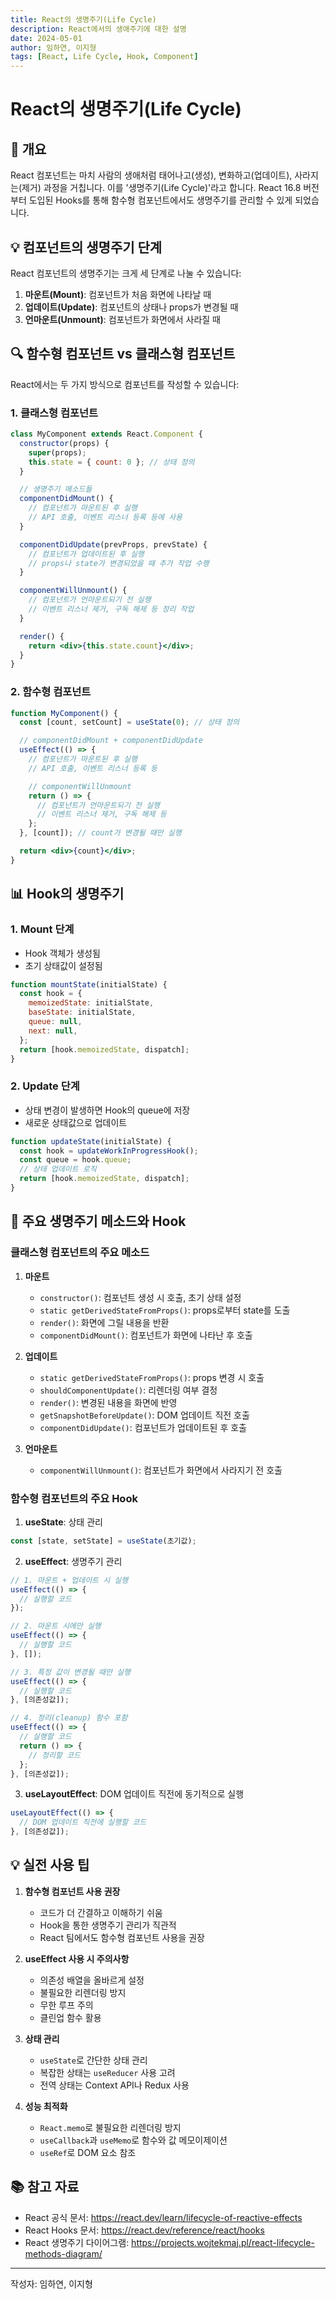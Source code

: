 ```yaml
---
title: React의 생명주기(Life Cycle)
description: React에서의 생애주기에 대한 설명
date: 2024-05-01
author: 임하연, 이지형
tags: [React, Life Cycle, Hook, Component]
---
```


# React의 생명주기(Life Cycle)

## 📝 개요

React 컴포넌트는 마치 사람의 생애처럼 태어나고(생성), 변화하고(업데이트), 사라지는(제거) 과정을 거칩니다. 이를 '생명주기(Life Cycle)'라고 합니다. React 16.8 버전부터 도입된 Hooks를 통해 함수형 컴포넌트에서도 생명주기를 관리할 수 있게 되었습니다.

## 💡 컴포넌트의 생명주기 단계

React 컴포넌트의 생명주기는 크게 세 단계로 나눌 수 있습니다:

1. **마운트(Mount)**: 컴포넌트가 처음 화면에 나타날 때
2. **업데이트(Update)**: 컴포넌트의 상태나 props가 변경될 때
3. **언마운트(Unmount)**: 컴포넌트가 화면에서 사라질 때

## 🔍 함수형 컴포넌트 vs 클래스형 컴포넌트

React에서는 두 가지 방식으로 컴포넌트를 작성할 수 있습니다:

### 1. 클래스형 컴포넌트

```jsx
class MyComponent extends React.Component {
  constructor(props) {
    super(props);
    this.state = { count: 0 }; // 상태 정의
  }

  // 생명주기 메소드들
  componentDidMount() {
    // 컴포넌트가 마운트된 후 실행
    // API 호출, 이벤트 리스너 등록 등에 사용
  }

  componentDidUpdate(prevProps, prevState) {
    // 컴포넌트가 업데이트된 후 실행
    // props나 state가 변경되었을 때 추가 작업 수행
  }

  componentWillUnmount() {
    // 컴포넌트가 언마운트되기 전 실행
    // 이벤트 리스너 제거, 구독 해제 등 정리 작업
  }

  render() {
    return <div>{this.state.count}</div>;
  }
}
```

### 2. 함수형 컴포넌트

```jsx
function MyComponent() {
  const [count, setCount] = useState(0); // 상태 정의

  // componentDidMount + componentDidUpdate
  useEffect(() => {
    // 컴포넌트가 마운트된 후 실행
    // API 호출, 이벤트 리스너 등록 등

    // componentWillUnmount
    return () => {
      // 컴포넌트가 언마운트되기 전 실행
      // 이벤트 리스너 제거, 구독 해제 등
    };
  }, [count]); // count가 변경될 때만 실행

  return <div>{count}</div>;
}
```

## 📊 Hook의 생명주기

### 1. Mount 단계

- Hook 객체가 생성됨
- 초기 상태값이 설정됨

```jsx
function mountState(initialState) {
  const hook = {
    memoizedState: initialState,
    baseState: initialState,
    queue: null,
    next: null,
  };
  return [hook.memoizedState, dispatch];
}
```

### 2. Update 단계

- 상태 변경이 발생하면 Hook의 queue에 저장
- 새로운 상태값으로 업데이트

```jsx
function updateState(initialState) {
  const hook = updateWorkInProgressHook();
  const queue = hook.queue;
  // 상태 업데이트 로직
  return [hook.memoizedState, dispatch];
}
```

## 🤔 주요 생명주기 메소드와 Hook

### 클래스형 컴포넌트의 주요 메소드

1. **마운트**

   - `constructor()`: 컴포넌트 생성 시 호출, 초기 상태 설정
   - `static getDerivedStateFromProps()`: props로부터 state를 도출
   - `render()`: 화면에 그릴 내용을 반환
   - `componentDidMount()`: 컴포넌트가 화면에 나타난 후 호출

2. **업데이트**

   - `static getDerivedStateFromProps()`: props 변경 시 호출
   - `shouldComponentUpdate()`: 리렌더링 여부 결정
   - `render()`: 변경된 내용을 화면에 반영
   - `getSnapshotBeforeUpdate()`: DOM 업데이트 직전 호출
   - `componentDidUpdate()`: 컴포넌트가 업데이트된 후 호출

3. **언마운트**
   - `componentWillUnmount()`: 컴포넌트가 화면에서 사라지기 전 호출

### 함수형 컴포넌트의 주요 Hook

1. **useState**: 상태 관리

```jsx
const [state, setState] = useState(초기값);
```

2. **useEffect**: 생명주기 관리

```jsx
// 1. 마운트 + 업데이트 시 실행
useEffect(() => {
  // 실행할 코드
});

// 2. 마운트 시에만 실행
useEffect(() => {
  // 실행할 코드
}, []);

// 3. 특정 값이 변경될 때만 실행
useEffect(() => {
  // 실행할 코드
}, [의존성값]);

// 4. 정리(cleanup) 함수 포함
useEffect(() => {
  // 실행할 코드
  return () => {
    // 정리할 코드
  };
}, [의존성값]);
```

3. **useLayoutEffect**: DOM 업데이트 직전에 동기적으로 실행

```jsx
useLayoutEffect(() => {
  // DOM 업데이트 직전에 실행할 코드
}, [의존성값]);
```

## 💡 실전 사용 팁

1. **함수형 컴포넌트 사용 권장**

   - 코드가 더 간결하고 이해하기 쉬움
   - Hook을 통한 생명주기 관리가 직관적
   - React 팀에서도 함수형 컴포넌트 사용을 권장

2. **useEffect 사용 시 주의사항**

   - 의존성 배열을 올바르게 설정
   - 불필요한 리렌더링 방지
   - 무한 루프 주의
   - 클린업 함수 활용

3. **상태 관리**

   - `useState`로 간단한 상태 관리
   - 복잡한 상태는 `useReducer` 사용 고려
   - 전역 상태는 Context API나 Redux 사용

4. **성능 최적화**
   - `React.memo`로 불필요한 리렌더링 방지
   - `useCallback`과 `useMemo`로 함수와 값 메모이제이션
   - `useRef`로 DOM 요소 참조

## 📚 참고 자료

- React 공식 문서: https://react.dev/learn/lifecycle-of-reactive-effects
- React Hooks 문서: https://react.dev/reference/react/hooks
- React 생명주기 다이어그램: https://projects.wojtekmaj.pl/react-lifecycle-methods-diagram/

---

작성자: 임하연, 이지형
